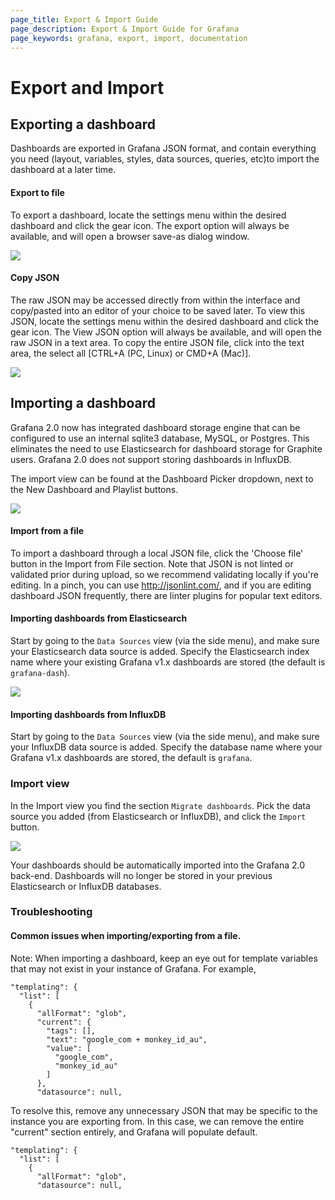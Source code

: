 ```yaml
---
page_title: Export & Import Guide
page_description: Export & Import Guide for Grafana
page_keywords: grafana, export, import, documentation
---
```


# Export and Import

## Exporting a dashboard

Dashboards are exported in Grafana JSON format, and contain everything you need (layout, variables, styles, data sources, queries, etc)to import the dashboard at a later time. 

#### Export to file

To export a dashboard, locate the settings menu within the desired dashboard and click the gear icon. The export option will always be available, and will open a browser save-as dialog window. 

<img class="no-shadow" src="/img/v2/export.gif">

#### Copy JSON

The raw JSON may be accessed directly from within the interface and copy/pasted into an editor of your choice to be saved later. To view this JSON, locate the settings menu within the desired dashboard and click the gear icon. The View JSON option will always be available, and will open the raw JSON in a text area. To copy the entire JSON file, click into the text area, the select all [CTRL+A (PC, Linux) or CMD+A (Mac)].

<img class="no-shadow" src="/img/v2/export-2.gif">

## Importing a dashboard

Grafana 2.0 now has integrated dashboard storage engine that can be configured to use an internal sqlite3 database, MySQL, or Postgres. This eliminates the need to use Elasticsearch for dashboard storage for Graphite users. Grafana 2.0 does not support storing dashboards in InfluxDB.

The import view can be found at the Dashboard Picker dropdown, next to the New Dashboard and Playlist buttons. 

<img class="no-shadow" src="/img/v2/import.gif">


#### Import from a file

To import a dashboard through a local JSON file, click the 'Choose file' button in the Import from File section. Note that JSON is not linted or validated prior during upload, so we recommend validating locally if you're editing. In a pinch, you can use http://jsonlint.com/, and if you are editing dashboard JSON frequently, there are linter plugins for popular text editors.


#### Importing dashboards from Elasticsearch

Start by going to the `Data Sources` view (via the side menu), and make sure your Elasticsearch data source is added. Specify the Elasticsearch index name where your existing Grafana v1.x dashboards are stored (the default is `grafana-dash`).

![](/img/v2/datasource_edit_elastic.jpg)

#### Importing dashboards from InfluxDB

Start by going to the `Data Sources` view (via the side menu), and make sure your InfluxDB data source is added. Specify the database name where your Grafana v1.x dashboards are stored, the default is `grafana`.

### Import view

In the Import view you find the section `Migrate dashboards`. Pick the data source you added (from Elasticsearch or InfluxDB), and click the `Import` button.

![](/img/v2/migrate_dashboards.jpg)

Your dashboards should be automatically imported into the Grafana 2.0 back-end. Dashboards will no longer be stored in your previous Elasticsearch or InfluxDB databases.


### Troubleshooting

#### Common issues when importing/exporting from a file.
Note: When importing a dashboard, keep an eye out for template variables that may not exist in your instance of Grafana. For example, 

    "templating": {
      "list": [
        {
          "allFormat": "glob",
          "current": {
            "tags": [],
            "text": "google_com + monkey_id_au",
            "value": [
              "google_com",
              "monkey_id_au"
            ]
          },
          "datasource": null,

To resolve this, remove any unnecessary JSON that may be specific to the instance you are exporting from. In this case, we can remove the entire "current" section entirely, and Grafana will populate default. 

    "templating": {
      "list": [
        {
          "allFormat": "glob",
          "datasource": null,
          